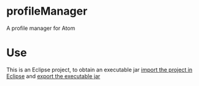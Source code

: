 # profileManager

A profile manager for Atom

# Use

This is an Eclipse project, to obtain an executable jar [import the project in Eclipse](http://help.eclipse.org/kepler/index.jsp?topic=%2Forg.eclipse.platform.doc.user%2Ftasks%2Ftasks-importproject.htm) and [export the executable jar](https://help.eclipse.org/luna/index.jsp?topic=%2Forg.eclipse.jdt.doc.user%2Ftasks%2Ftasks-37.htm)
